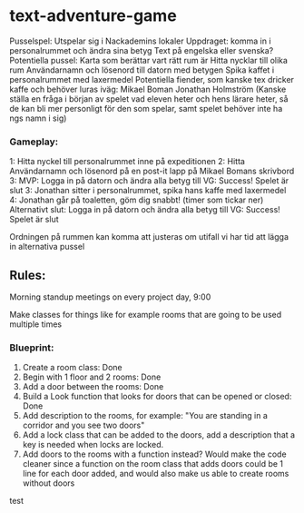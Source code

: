 # text-adventure-game

Pusselspel:
Utspelar sig i Nackademins lokaler
Uppdraget: komma in i personalrummet och ändra sina betyg
Text på engelska eller svenska?
Potentiella pussel:
Karta som berättar vart rätt rum är
Hitta nycklar till olika rum
Användarnamn och lösenord till datorn med betygen
Spika kaffet i personalrummet med laxermedel
Potentiella fiender, som kanske tex dricker kaffe och behöver luras iväg:
Mikael Boman
Jonathan Holmström
(Kanske ställa en fråga i början av spelet vad eleven heter och hens lärare heter, så de kan bli mer personligt för den som spelar, samt spelet behöver inte ha ngs namn i sig)

### Gameplay:
1: Hitta nyckel till personalrummet inne på expeditionen
2: Hitta Användarnamn och lösenord på en post-it lapp på Mikael Bomans skrivbord
3: MVP: Logga in på datorn och ändra alla betyg till VG: Success! Spelet är slut
3: Jonathan sitter i personalrummet, spika hans kaffe med laxermedel
4: Jonathan går på toaletten, göm dig snabbt! (timer som tickar ner)
Alternativt slut: Logga in på datorn och ändra alla betyg till VG: Success! Spelet är slut

Ordningen på rummen kan komma att justeras om utifall vi har tid att lägga in alternativa pussel

## Rules:
Morning standup meetings on every project day, 9:00

Make classes for things like for example rooms that are going to be used multiple times

### Blueprint:
1. Create a room class: Done
2. Begin with 1 floor and 2 rooms: Done
3. Add a door between the rooms: Done
4. Build a Look function that looks for doors that can be opened or closed: Done
5. Add description to the rooms, for example: "You are standing in a corridor and you see two doors"
6. Add a lock class that can be added to the doors, add a description that a key is needed when locks are locked.
7. Add doors to the rooms with a function instead? Would make the code cleaner since a function on the room class that adds doors could be 1 line for each door added, and would also make us able to create rooms without doors


test
